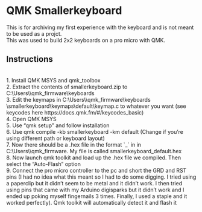 # QMK Smallerkeyboard

This is for archiving my first experience with the keyboard and is not meant to be used as a projct.
<br>
This was used to build 2x2 keyboards on a pro micro with QMK.
<br>
## Instructions
<br>
1.	Install QMK MSYS and qmk_toolbox
<br>
2.	Extract the contents of smallerkeyboard.zip to C:\Users\<username>\qmk_firmware\keyboards
<br>
3.	Edit the keymaps in C:\Users\<username>\qmk_firmware\keyboards \smallerkeyboard\keymaps\default\keymap.c to whatever you want (see keycodes here https://docs.qmk.fm/#/keycodes_basic)
<br>
4.	Open QMK MSYS
<br>
5.	Use “qmk setup” and follow installation
<br>
6.	Use  qmk compile -kb smallerkeyboard -km default (Change if you’re using different path or keyboard layout)
<br>
7.	Now there should be a .hex file in the format <keyboard name>`_`<keyboard layout> in in C:\Users\<username>\qmk_firmware. My file is called smallerkeyboard_default.hex
<br>
8.	Now launch qmk toolkit and load up the .hex file we compiled. Then select the “Auto-Flash” option
<br>
9.	Connect the pro micro controller to the pc and short the GRD and RST pins (I had no idea what this meant so I had to do some digging. I tried using a paperclip but it didn’t seem to be metal and it didn’t work. I then tried using pins that came with my Arduino digisparks but it didn’t work and I ended up poking myself fingernails 3 times. Finally, I used a staple and it worked perfectly). Qmk toolkit will automatically detect it and flash it
<br>

